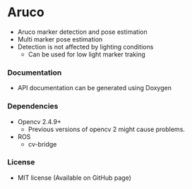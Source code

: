 # Aruco

 - Aruco marker detection and pose estimation
 - Multi marker pose estimation
 - Detection is not affected by lighting conditions
 	- Can be used for low light marker traking

### Documentation

 - API documentation can be generated using Doxygen

### Dependencies

 - Opencv 2.4.9+
 	- Previous versions of opencv 2 might cause problems.
 - ROS
 	- cv-bridge

### License

 - MIT license (Available on GitHub page)

